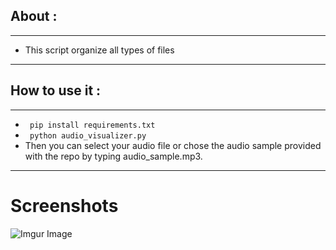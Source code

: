 

## About :

---

- This script organize all types of files

---

## How to use it :

---
* ``` pip install requirements.txt```
* ``` python audio_visualizer.py```
* Then you can select your audio file or chose the audio sample provided with the repo by typing audio_sample.mp3.
---


# Screenshots
![Imgur Image](https://i.imgur.com/UKmDK5e.png)

